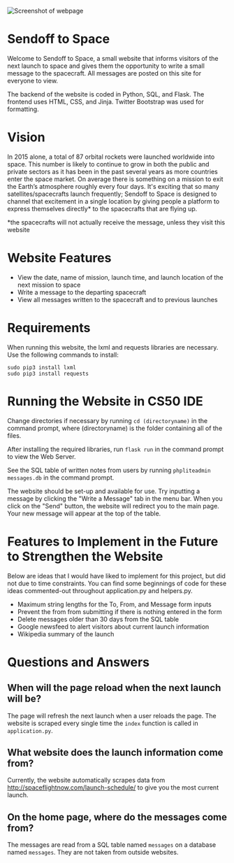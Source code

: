![Screenshot of webpage](cjuang/sendoff-to-space/screenshot.PNG?raw=true "Main page")

# Sendoff to Space

Welcome to Sendoff to Space, a small website that informs visitors of the next launch to space and gives them the opportunity to write 
a small message to the spacecraft. All messages are posted on this site for everyone to view.

The backend of the website is coded in Python, SQL, and Flask. The frontend uses HTML, CSS, and Jinja. Twitter Bootstrap was used for formatting.

# Vision
In 2015 alone, a total of 87 orbital rockets were launched worldwide into space. This number is likely to continue to grow in both 
the public and private sectors as it has been in the past several years as more countries enter the space market. On average there 
is something on a mission to exit the Earth’s atmosphere roughly every four days. It's exciting that so many satellites/spacecrafts 
launch frequently; Sendoff to Space is designed to channel that excitement in a single location by giving people a platform to express
themselves directly* to the spacecrafts that are flying up.

*the spacecrafts will not actually receive the message, unless they visit this website

# Website Features
- View the date, name of mission, launch time, and launch location of the next mission to space
- Write a message to the departing spacecraft
- View all messages written to the spacecraft and to previous launches

# Requirements
When running this website, the lxml and requests libraries are necessary. Use the following commands to install:
```
sudo pip3 install lxml
sudo pip3 install requests
```
# Running the Website in CS50 IDE

Change directories if necessary by running `cd (directoryname)` in the command prompt, where (directoryname) is the folder containing 
all of the files.

After installing the required libraries, run `flask run` in the command prompt to view the Web Server.

See the SQL table of written notes from users by running `phpliteadmin messages.db` in the command prompt.

The website should be set-up and available for use. Try inputting a message by clicking the "Write a Message" tab in the menu bar. When 
you click on the "Send" button, the website will redirect you to the main page. Your new message will appear at the top of the table. 

# Features to Implement in the Future to Strengthen the Website
Below are ideas that I would have liked to implement for this project, but did not due to time constraints. You can find some beginnings 
of code for these ideas commented-out throughout application.py and helpers.py.

- Maximum string lengths for the To, From, and Message form inputs
- Prevent the from from submitting if there is nothing entered in the form
- Delete messages older than 30 days from the SQL table
- Google newsfeed to alert visitors about current launch information
- Wikipedia summary of the launch

# Questions and Answers

## When will the page reload when the next launch will be?
The page will refresh the next launch when a user reloads the page. The website is scraped every single time the `index` function is 
called in `application.py`.

## What website does the launch information come from?
Currently, the website automatically scrapes data from http://spaceflightnow.com/launch-schedule/ to give you the most current launch. 

## On the home page, where do the messages come from?
The messages are read from a SQL table named `messages` on a database named `messages`. They are not taken from outside websites.
